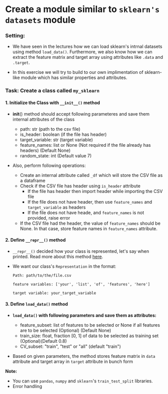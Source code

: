 # Create a module similar to `sklearn's` `datasets` module

### Setting:

* We have seen in the lectures how we can load sklearn's intrnal datasets using method `load_data()`. Furthermore, we also know how we can extract the feature matrix and target array using attributes like `.data` and `.target`.

* In this exercise we will try to build to our own implimentation of sklearn-like module which has similar properties and attributes.

### Task: Create a class called `my_sklearn`

#### 1. Initialize the Class with `__init__()` method

* __init__() method should accept following parameteres and save them internal attributes of the class
    * path: str (path to the csv file)
    * is_header: boolean (if the file has header)
    * target_variable: str (target variable)
    * feature_names: list or None (Not required if the file already has headers) (Default None)
    * random_state: int (Default value 7)
    

* Also, perform following operations:
    * Create an internal attribute called `_df` which will store the CSV file as a dataframe
    * Check if the CSV file has header using `is_header` attribute
        * If the file has header then import header while importing the CSV file
        * If the file does not have header, then use `feature_names` and `target_variable` as headers
        * If the file does not have heade, and `feature_names` is not provided, raise error
    * If the CSV file had the header, the value of `feature_names` should be None. In that case, store feature names in `feature_names` attribute.

#### 2. Define `__repr__()` method

* `__repr__()` decided how your class is represented, let's say when printed. Read more about this method [here](https://stackoverflow.com/questions/1984162/purpose-of-pythons-repr).

* We want our class's `Representation` in the format:
    
    `Path: path/to/the/file.csv`
    
    `feature variables: ['your', 'list', 'of', 'features', 'here']`

    `target variable: your_target_variable `

#### 3. Define `load_data()` method

*  **`load_data()` with following parameters and save them as attributes:**

    * feature_subset: list of features to be selected or None if all features are to be selected (Optional) (Default None)
    * train_size: float, fraction [0, 1] of data to be selected as training set (Optional)(Default 0.8)
    * CV_subset: "train", "test" or "all" (default "train")
    
* Based on given parameters, the method stores feature matrix in `data` attribute and target array in `target` attribute in bunch form

**Note:** 

* You can use `pandas`, `numpy` and `sklearn`'s `train_test_split` libraries.
* Error handling

